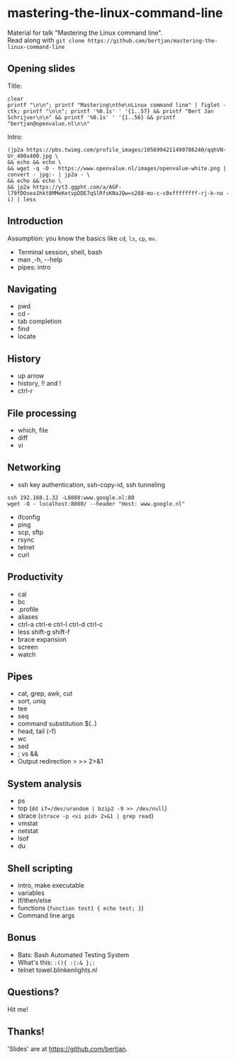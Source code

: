 # mastering-the-linux-command-line
Material for talk "Mastering the Linux command line".  
Read along with `git clone https://github.com/bertjan/mastering-the-linux-command-line`

Opening slides
---

Title:
```
clear
printf "\n\n"; printf "Mastering\nthe\nLinux command line" | figlet -ctk; printf "\n\n"; printf '%0.1s' ' '{1..57} && printf "Bert Jan Schrijver\n\n" && printf '%0.1s' ' '{1..56} && printf "bertjan@openvalue.nl\n\n"
```

Intro:

```
(jp2a https://pbs.twimg.com/profile_images/1056994211499786240/qqhVN-Ur_400x400.jpg \
&& echo && echo \
&& wget -q -O - https://www.openvalue.nl/images/openvalue-white.png | convert - jpg:- | jp2a - \
&& echo && echo \
&& jp2a https://yt3.ggpht.com/a/AGF-l79fDOsea1hkt8MMeKetvpDDE7qSlRfsKNaJQw=s288-mo-c-c0xffffffff-rj-k-no -i) | less
```


Introduction
---
Assumption: you know the basics like `cd`, `ls`, `cp`, `mv`.
- Terminal session, shell, bash
- man ,-h, --help
- pipes: intro

Navigating
---
- pwd
- cd -  
- tab completion  
- find
- locate

History
---
- up arrow
- history, !! and !<number>
- ctrl-r

File processing
---
- which, file
- diff
- vi

Networking
---
- ssh key authentication, ssh-copy-id, ssh tunneling
```
ssh 192.168.1.32 -L8080:www.google.nl:80
wget -O - localhost:8080/ --header "Host: www.google.nl"
```
- ifconfig
- ping
- scp, sftp
- rsync
- telnet
- curl

Productivity
---
- cal
- bc
- .profile
- aliases
- ctrl-a ctrl-e ctrl-l ctrl-d ctrl-c
- less shift-g shift-f
- brace expansion
- screen
- watch

Pipes
---
- cat, grep, awk, cut
- sort, uniq
- tee 
- seq
- command substitution $(..)
- head, tail (-f)
- wc
- sed
- ; vs &&
- Output redirection > >> 2>&1

System analysis
---
- ps
- top (`dd if=/dev/urandom | bzip2 -9 >> /dev/null`)
- strace (`strace -p <vi pid> 2>&1 | grep read`)
- vmstat
- netstat
- lsof
- du 

Shell scripting
---
- intro, make executable
- variables
- If/then/else
- functions (`function test1 { echo test; }`)
- Command line args

Bonus
---
- Bats: Bash Automated Testing System
- What's this:  `:(){ :|:& };:`
- telnet towel.blinkenlights.nl

Questions?
---
Hit me!

Thanks!
---
'Slides' are at https://github.com/bertjan.
